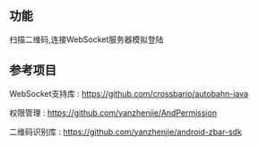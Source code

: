 ## 功能

扫描二维码,连接WebSocket服务器模拟登陆

## 参考项目

WebSocket支持库 : https://github.com/crossbario/autobahn-java

权限管理 : https://github.com/yanzhenjie/AndPermission

二维码识别库 : https://github.com/yanzhenjie/android-zbar-sdk

